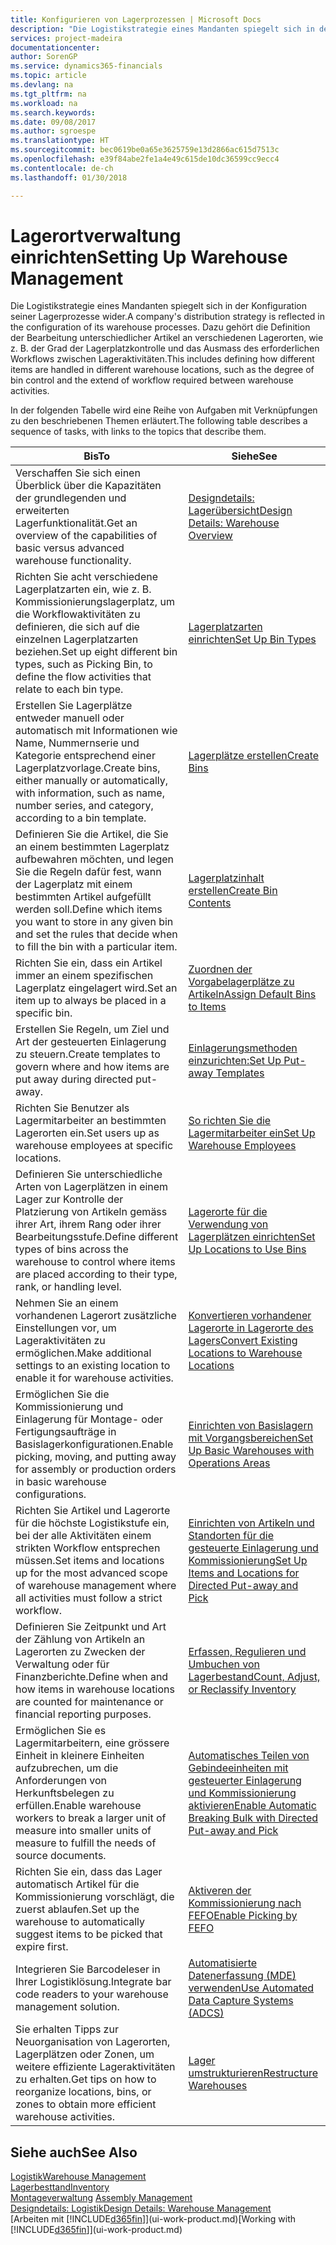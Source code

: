 ```yaml
---
title: Konfigurieren von Lagerprozessen | Microsoft Docs
description: "Die Logistikstrategie eines Mandanten spiegelt sich in der Konfiguration seiner Lagerprozesse wider. Dazu gehört die Definition der Bearbeitung unterschiedlicher Artikel an verschiedenen Lagerorten, wie z. B. der Grad der Lagerplatzkontrolle und das Ausmass des erforderlichen Workflows zwischen Lageraktivitäten."
services: project-madeira
documentationcenter: 
author: SorenGP
ms.service: dynamics365-financials
ms.topic: article
ms.devlang: na
ms.tgt_pltfrm: na
ms.workload: na
ms.search.keywords: 
ms.date: 09/08/2017
ms.author: sgroespe
ms.translationtype: HT
ms.sourcegitcommit: bec0619be0a65e3625759e13d2866ac615d7513c
ms.openlocfilehash: e39f84abe2fe1a4e49c615de10dc36599cc9ecc4
ms.contentlocale: de-ch
ms.lasthandoff: 01/30/2018

---
```

# <a name="setting-up-warehouse-management"></a><span data-ttu-id="b39e0-104">Lagerortverwaltung einrichten</span><span class="sxs-lookup"><span data-stu-id="b39e0-104">Setting Up Warehouse Management</span></span>
<span data-ttu-id="b39e0-105">Die Logistikstrategie eines Mandanten spiegelt sich in der Konfiguration seiner Lagerprozesse wider.</span><span class="sxs-lookup"><span data-stu-id="b39e0-105">A company's distribution strategy is reflected in the configuration of its warehouse processes.</span></span> <span data-ttu-id="b39e0-106">Dazu gehört die Definition der Bearbeitung unterschiedlicher Artikel an verschiedenen Lagerorten, wie z. B. der Grad der Lagerplatzkontrolle und das Ausmass des erforderlichen Workflows zwischen Lageraktivitäten.</span><span class="sxs-lookup"><span data-stu-id="b39e0-106">This includes defining how different items are handled in different warehouse locations, such as the degree of bin control and the extend of workflow required between warehouse activities.</span></span>  

 <span data-ttu-id="b39e0-107">In der folgenden Tabelle wird eine Reihe von Aufgaben mit Verknüpfungen zu den beschriebenen Themen erläutert.</span><span class="sxs-lookup"><span data-stu-id="b39e0-107">The following table describes a sequence of tasks, with links to the topics that describe them.</span></span>   

|<span data-ttu-id="b39e0-108">**Bis**</span><span class="sxs-lookup"><span data-stu-id="b39e0-108">**To**</span></span>|<span data-ttu-id="b39e0-109">**Siehe**</span><span class="sxs-lookup"><span data-stu-id="b39e0-109">**See**</span></span>|  
|------------|-------------|  
|<span data-ttu-id="b39e0-110">Verschaffen Sie sich einen Überblick über die Kapazitäten der grundlegenden und erweiterten Lagerfunktionalität.</span><span class="sxs-lookup"><span data-stu-id="b39e0-110">Get an overview of the capabilities of basic versus advanced warehouse functionality.</span></span>|[<span data-ttu-id="b39e0-111">Designdetails: Lagerübersicht</span><span class="sxs-lookup"><span data-stu-id="b39e0-111">Design Details: Warehouse Overview</span></span>](design-details-warehouse-overview.md)|  
|<span data-ttu-id="b39e0-112">Richten Sie acht verschiedene Lagerplatzarten ein, wie z. B. Kommissionierungslagerplatz, um die Workflowaktivitäten zu definieren, die sich auf die einzelnen Lagerplatzarten beziehen.</span><span class="sxs-lookup"><span data-stu-id="b39e0-112">Set up eight different bin types, such as Picking Bin, to define the flow activities that relate to each bin type.</span></span>|[<span data-ttu-id="b39e0-113">Lagerplatzarten einrichten</span><span class="sxs-lookup"><span data-stu-id="b39e0-113">Set Up Bin Types</span></span>](warehouse-how-to-set-up-bin-types.md)|  
|<span data-ttu-id="b39e0-114">Erstellen Sie Lagerplätze entweder manuell oder automatisch mit Informationen wie Name, Nummernserie und Kategorie entsprechend einer Lagerplatzvorlage.</span><span class="sxs-lookup"><span data-stu-id="b39e0-114">Create bins, either manually or automatically, with information, such as name, number series, and category, according to a bin template.</span></span>|[<span data-ttu-id="b39e0-115">Lagerplätze erstellen</span><span class="sxs-lookup"><span data-stu-id="b39e0-115">Create Bins</span></span>](warehouse-how-to-create-individual-bins.md)|  
|<span data-ttu-id="b39e0-116">Definieren Sie die Artikel, die Sie an einem bestimmten Lagerplatz aufbewahren möchten, und legen Sie die Regeln dafür fest, wann der Lagerplatz mit einem bestimmten Artikel aufgefüllt werden soll.</span><span class="sxs-lookup"><span data-stu-id="b39e0-116">Define which items you want to store in any given bin and set the rules that decide when to fill the bin with a particular item.</span></span>|[<span data-ttu-id="b39e0-117">Lagerplatzinhalt erstellen</span><span class="sxs-lookup"><span data-stu-id="b39e0-117">Create Bin Contents</span></span>](warehouse-how-to-set-up-bin-contents.md)|  
|<span data-ttu-id="b39e0-118">Richten Sie ein, dass ein Artikel immer an einem spezifischen Lagerplatz eingelagert wird.</span><span class="sxs-lookup"><span data-stu-id="b39e0-118">Set an item up to always be placed in a specific bin.</span></span>|[<span data-ttu-id="b39e0-119">Zuordnen der Vorgabelagerplätze zu Artikeln</span><span class="sxs-lookup"><span data-stu-id="b39e0-119">Assign Default Bins to Items</span></span>](warehouse-how-to-assign-default-bins-to-items.md)|
|<span data-ttu-id="b39e0-120">Erstellen Sie Regeln, um Ziel und Art der gesteuerten Einlagerung zu steuern.</span><span class="sxs-lookup"><span data-stu-id="b39e0-120">Create templates to govern where and how items are put away during directed put-away.</span></span>|[<span data-ttu-id="b39e0-121">Einlagerungsmethoden einzurichten:</span><span class="sxs-lookup"><span data-stu-id="b39e0-121">Set Up Put-away Templates</span></span>](warehouse-how-to-set-up-put-away-templates.md)|
|<span data-ttu-id="b39e0-122">Richten Sie Benutzer als Lagermitarbeiter an bestimmten Lagerorten ein.</span><span class="sxs-lookup"><span data-stu-id="b39e0-122">Set users up as warehouse employees at specific locations.</span></span>|[<span data-ttu-id="b39e0-123">So richten Sie die Lagermitarbeiter ein</span><span class="sxs-lookup"><span data-stu-id="b39e0-123">Set Up Warehouse Employees</span></span>](warehouse-how-to-set-up-warehouse-employees.md)|
|<span data-ttu-id="b39e0-124">Definieren Sie unterschiedliche Arten von Lagerplätzen in einem Lager zur Kontrolle der Platzierung von Artikeln gemäss ihrer Art, ihrem Rang oder ihrer Bearbeitungsstufe.</span><span class="sxs-lookup"><span data-stu-id="b39e0-124">Define different types of bins across the warehouse to control where items are placed according to their type, rank, or handling level.</span></span>|[<span data-ttu-id="b39e0-125">Lagerorte für die Verwendung von Lagerplätzen einrichten</span><span class="sxs-lookup"><span data-stu-id="b39e0-125">Set Up Locations to Use Bins</span></span>](warehouse-how-to-set-up-locations-to-use-bins.md)|
|<span data-ttu-id="b39e0-126">Nehmen Sie an einem vorhandenen Lagerort zusätzliche Einstellungen vor, um Lageraktivitäten zu ermöglichen.</span><span class="sxs-lookup"><span data-stu-id="b39e0-126">Make additional settings to an existing location to enable it for warehouse activities.</span></span>|[<span data-ttu-id="b39e0-127">Konvertieren vorhandener Lagerorte in Lagerorte des Lagers</span><span class="sxs-lookup"><span data-stu-id="b39e0-127">Convert Existing Locations to Warehouse Locations</span></span>](warehouse-how-to-convert-existing-locations-to-warehouse-locations.md)|
|<span data-ttu-id="b39e0-128">Ermöglichen Sie die Kommissionierung und Einlagerung für Montage- oder Fertigungsaufträge in Basislagerkonfigurationen.</span><span class="sxs-lookup"><span data-stu-id="b39e0-128">Enable picking, moving, and putting away for assembly or production orders in basic warehouse configurations.</span></span>|[<span data-ttu-id="b39e0-129">Einrichten von Basislagern mit Vorgangsbereichen</span><span class="sxs-lookup"><span data-stu-id="b39e0-129">Set Up Basic Warehouses with Operations Areas</span></span>](warehouse-how-to-set-up-basic-warehouses-with-operations-areas.md)|  
|<span data-ttu-id="b39e0-130">Richten Sie Artikel und Lagerorte für die höchste Logistikstufe ein, bei der alle Aktivitäten einem strikten Workflow entsprechen müssen.</span><span class="sxs-lookup"><span data-stu-id="b39e0-130">Set items and locations up for the most advanced scope of warehouse management where all activities must follow a strict workflow.</span></span>|[<span data-ttu-id="b39e0-131">Einrichten von Artikeln und Standorten für die gesteuerte Einlagerung und Kommissionierung</span><span class="sxs-lookup"><span data-stu-id="b39e0-131">Set Up Items and Locations for Directed Put-away and Pick</span></span>](warehouse-how-to-set-up-items-for-directed-put-away-and-pick.md)|  
|<span data-ttu-id="b39e0-132">Definieren Sie Zeitpunkt und Art der Zählung von Artikeln an Lagerorten zu Zwecken der Verwaltung oder für Finanzberichte.</span><span class="sxs-lookup"><span data-stu-id="b39e0-132">Define when and how items in warehouse locations are counted for maintenance or financial reporting purposes.</span></span>|[<span data-ttu-id="b39e0-133">Erfassen, Regulieren und Umbuchen von Lagerbestand</span><span class="sxs-lookup"><span data-stu-id="b39e0-133">Count, Adjust, or Reclassify Inventory</span></span>](inventory-how-count-adjust-reclassify.md)|
|<span data-ttu-id="b39e0-134">Ermöglichen Sie es Lagermitarbeitern, eine grössere Einheit in kleinere Einheiten aufzubrechen, um die Anforderungen von Herkunftsbelegen zu erfüllen.</span><span class="sxs-lookup"><span data-stu-id="b39e0-134">Enable warehouse workers to break a larger unit of measure into smaller units of measure to fulfill the needs of source documents.</span></span>|[<span data-ttu-id="b39e0-135">Automatisches Teilen von Gebindeeinheiten mit gesteuerter Einlagerung und Kommissionierung aktivieren</span><span class="sxs-lookup"><span data-stu-id="b39e0-135">Enable Automatic Breaking Bulk with Directed Put-away and Pick</span></span>](warehouse-enable-automatic-breaking-bulk-with-directed-put-away-and-pick.md)|  
|<span data-ttu-id="b39e0-136">Richten Sie ein, dass das Lager automatisch Artikel für die Kommissionierung vorschlägt, die zuerst ablaufen.</span><span class="sxs-lookup"><span data-stu-id="b39e0-136">Set up the warehouse to automatically suggest items to be picked that expire first.</span></span>|[<span data-ttu-id="b39e0-137">Aktiveren der Kommissionierung nach FEFO</span><span class="sxs-lookup"><span data-stu-id="b39e0-137">Enable Picking by FEFO</span></span>](warehouse-picking-by-fefo.md)|
|<span data-ttu-id="b39e0-138">Integrieren Sie Barcodeleser in Ihrer Logistiklösung.</span><span class="sxs-lookup"><span data-stu-id="b39e0-138">Integrate bar code readers to your warehouse management solution.</span></span>|[<span data-ttu-id="b39e0-139">Automatisierte Datenerfassung (MDE) verwenden</span><span class="sxs-lookup"><span data-stu-id="b39e0-139">Use Automated Data Capture Systems (ADCS)</span></span>](warehouse-use-automated-data-capture-systems-adcs.md)|  
|<span data-ttu-id="b39e0-140">Sie erhalten Tipps zur Neuorganisation von Lagerorten, Lagerplätzen oder Zonen, um weitere effiziente Lageraktivitäten zu erhalten.</span><span class="sxs-lookup"><span data-stu-id="b39e0-140">Get tips on how to reorganize locations, bins, or zones to obtain more efficient warehouse activities.</span></span>|[<span data-ttu-id="b39e0-141">Lager umstrukturieren</span><span class="sxs-lookup"><span data-stu-id="b39e0-141">Restructure Warehouses</span></span>](warehouse-how-to-restructure-warehouses.md)|  

## <a name="see-also"></a><span data-ttu-id="b39e0-142">Siehe auch</span><span class="sxs-lookup"><span data-stu-id="b39e0-142">See Also</span></span>  
[<span data-ttu-id="b39e0-143">Logistik</span><span class="sxs-lookup"><span data-stu-id="b39e0-143">Warehouse Management</span></span>](warehouse-manage-warehouse.md)  
[<span data-ttu-id="b39e0-144">Lagerbesttand</span><span class="sxs-lookup"><span data-stu-id="b39e0-144">Inventory</span></span>](inventory-manage-inventory.md)  
<span data-ttu-id="b39e0-145">[Montageverwaltung](assembly-assemble-items.md)  </span><span class="sxs-lookup"><span data-stu-id="b39e0-145">[Assembly Management](assembly-assemble-items.md)  </span></span>  
[<span data-ttu-id="b39e0-146">Designdetails: Logistik</span><span class="sxs-lookup"><span data-stu-id="b39e0-146">Design Details: Warehouse Management</span></span>](design-details-warehouse-management.md)  
<span data-ttu-id="b39e0-147">[Arbeiten mit [!INCLUDE[d365fin](includes/d365fin_md.md)]](ui-work-product.md)</span><span class="sxs-lookup"><span data-stu-id="b39e0-147">[Working with [!INCLUDE[d365fin](includes/d365fin_md.md)]](ui-work-product.md)</span></span>

